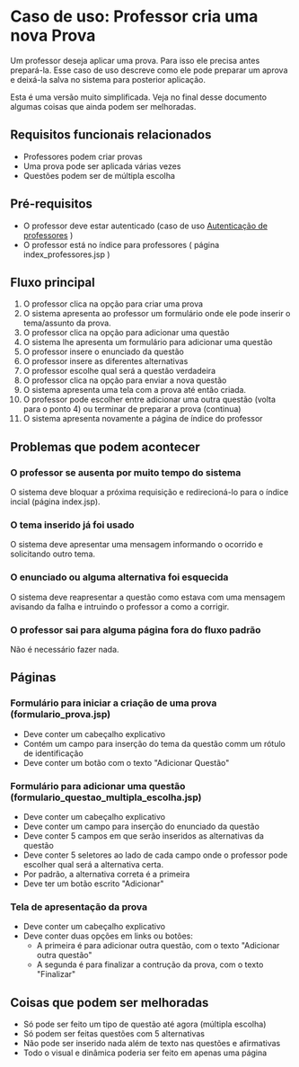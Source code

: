 # Caso de uso: Professor cria uma nova Prova

Um professor deseja aplicar uma prova. Para isso ele precisa antes prepará-la. Esse caso de uso descreve como ele pode preparar um aprova e deixá-la salva no sistema para posterior aplicação.

Esta é uma versão muito simplificada. Veja no final desse documento algumas coisas que ainda podem ser melhoradas.

## Requisitos funcionais relacionados

* Professores podem criar provas
* Uma prova pode ser aplicada várias vezes
* Questões podem ser de múltipla escolha

## Pré-requisitos

* O professor deve estar autenticado (caso de uso [Autenticação de professores](autenticacao.md) )
* O professor está no índice para professores ( página index_professores.jsp )

## Fluxo principal

1. O professor clica na opção para criar uma prova
1. O sistema apresenta ao professor um formulário onde ele pode inserir o tema/assunto da prova.
1. O professor clica na opção para adicionar uma questão
1. O sistema lhe apresenta um formulário para adicionar uma questão
1. O professor insere o enunciado da questão
1. O professor insere as diferentes alternativas
1. O professor escolhe qual será a questão verdadeira
1. O professor clica na opção para enviar a nova questão
1. O sistema apresenta uma tela com a prova até então criada.
1. O professor pode escolher entre adicionar uma outra questão (volta para o ponto 4) ou terminar de preparar a prova (continua)
1. O sistema apresenta novamente a página de índice do professor

## Problemas que podem acontecer

### O professor se ausenta por muito tempo do sistema

O sistema deve bloquar a próxima requisição e redirecioná-lo para o índice incial (página index.jsp).

### O tema inserido já foi usado

O sistema deve apresentar uma mensagem informando o ocorrido e solicitando outro tema.

### O enunciado ou alguma alternativa foi esquecida

O sistema deve reapresentar a questão como estava com uma mensagem avisando da falha e intruindo o professor a como a corrigir.

### O professor sai para alguma página fora do fluxo padrão

Não é necessário fazer nada.

## Páginas

### Formulário para iniciar a criação de uma prova (formulario_prova.jsp)

* Deve conter um cabeçalho explicativo
* Contém um campo para inserção do tema da questão comm um rótulo de identificação
* Deve conter um botão com o texto "Adicionar Questão"

### Formulário para adicionar uma questão (formulario_questao_multipla_escolha.jsp)

* Deve conter um cabeçalho explicativo
* Deve conter um campo para inserção do enunciado da questão
* Deve conter 5 campos em que serão inseridos as alternativas da questão
* Deve conter 5 seletores ao lado de cada campo onde o professor pode escolher qual será a alternativa certa.
* Por padrão, a alternativa correta é a primeira
* Deve ter um botão escrito "Adicionar"

### Tela de apresentação da prova

* Deve conter um cabeçalho explicativo
* Deve conter duas opções em links ou botões:
  * A primeira é para adicionar outra questão, com o texto "Adicionar outra questão"
  * A segunda é para finalizar a contrução da prova, com o texto "Finalizar"

## Coisas que podem ser melhoradas

* Só pode ser feito um tipo de questão até agora (múltipla escolha)
* Só podem ser feitas questões com 5 alternativas
* Não pode ser inserido nada além de texto nas questões e afirmativas
* Todo o visual e dinâmica poderia ser feito em apenas uma página
